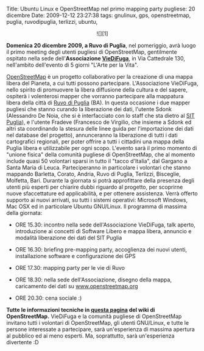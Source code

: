 Title: Ubuntu Linux e OpenStreetMap nel primo mapping party pugliese: 20 dicembre
Date:  2009-12-12 23:27:38
tags: gnulinux, gps, openstreetmap, puglia, ruvodipuglia, terlizzi, ubuntu,

<center>![][1]</center>

**Domenica 20 dicembre 2009, a Ruvo di Puglia**, nel pomeriggio, avrà luogo il
primo meeting degli utenti pugliesi di OpenStreetMap, gentilmente ospitato
nella sede dell'**Associazione [VieDiFuga][3]**, in Via Cattedrale 130,
nell'ambito dell'evento di 5 giorni "L'Arte per la Vita".


[OpenStreetMap][4] è un progetto collaborativo per la creazione di una mappa libera del Pianeta, a
cui tutti possono partecipare. L'Associazione VieDiFuga, nello spirito di
promuovere la libera diffusione della cultura e del sapere, ospiterà i
volenterosi mapper che vorranno partecipare alla mappatura libera della città
di [Ruvo di Puglia][5] (BA). In questa occasione i due mapper pugliesi che
stanno curando la liberazione dei dati, l'utente Sdonk (Alessandro De Noia,
che si è interfacciato con lo staff che sta dietro al [SIT Puglia][6]), e
l'utente Fradeve (Francesco de Virgilio, che insieme a Sdonk ed altri sta
coordinando la stesura delle linee guida per l'importazione dei dati nel
database del progetto), annunceranno la liberazione di tutti i dati
cartografici regionali, per poter offrire a tutti i cittadini una mappa della
Puglia libera e utilizzabile per ogni scopo. L'evento sarà il primo momento di
"unione fisica" della comunità pugliese di OpenStreetMap, che al momento
include quasi 50 volontari sparsi in tutto il "tacco d'Italia", dal Gargano a
Santa Maria di Leuca. Parteciperanno in particolare i volontari che stanno
mappando Barletta, Corato, Andria, Ruvo di Puglia, Terlizzi, Bisceglie,
Molfetta, Bari. Durante la giornata si potrà approfittare della presenza degli
utenti più esperti per chiarire dubbi riguardo al progetto, per scoprirne
nuove sfaccettature ed applicabilità, e per ottenere assistenza. Verrà offerto
supporto ai nuovi arrivati, su tutti i sistemi operativi: Microsoft Windows,
Mac OSX ed in particolare Ubuntu GNU/Linux. Il programma di massima della
giornata:

  * ORE 15.30: incontro nella sede dell'Associazione VieDiFuga, talk
aperto, introduzione ai concetti di Software Libero e mappa libera, annuncio e
modalità liberazione dei dati del SIT Puglia

  * ORE 16.30: briefing pre-mapping party, accoglienza dei nuovi utenti,
installazione software e configurazione dei GPS

  * ORE 17.30: mapping party per le vie di Ruvo

  * ORE 18.30: nella sede dell'Associazione, disegno della mappa,
caricamento dei dati su www.openstreetmap.org

  * ORE 20.30: cena sociale :)

**Tutte le informazioni tecniche in [questa pagina][7] del wiki di
OpenStreetMap.** VieDiFuga e la comunità pugliese di OpenStreetMap invitano
tutti i volontari di OpenStreetMap, gli utenti GNU/Linux, e tutte le persone
interessate a partecipare, sarà un'esperienza di massima apertura al pubblico
ed ai meno esperti. Ma, soprattutto, sarà un'esperienza divertente :D

   [1]: http://dl.dropbox.com/u/369614/blog/img_red/locandina35x50.jpg

   [3]: http://www.viedifuga.it/

   [4]: http://www.openstreetmap.org/

   [5]: http://it.wikipedia.org/wiki/Ruvo_di_Puglia

   [6]: http://www.sit.puglia.it/

   [7]: http://wiki.openstreetmap.org/wiki/Ruvo_Mapping_Party
